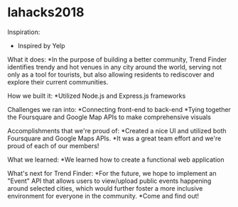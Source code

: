 # lahacks2018

Inspiration:
* Inspired by Yelp

What it does:
*In the purpose of building a better community, Trend Finder identifies trendy and hot venues in any city around the world, serving not only as a tool for tourists, but also allowing residents to rediscover and explore their current communities.

How we built it:
*Utilized Node.js and Express.js frameworks

Challenges we ran into:
*Connecting front-end to back-end
*Tying together the Foursquare and Google Map APIs to make comprehensive visuals

Accomplishments that we're proud of:
*Created a nice UI and utilized both Foursquare and Google Maps APIs.
*It was a great team effort and we're proud of each of our members!

What we learned:
*We learned how to create a functional web application

What's next for Trend Finder:
*For the future, we hope to implement an "Event" API that allows users to view/upload public events happening around selected cities, which would further foster a more inclusive environment for everyone in the community.
*Come and find out!
